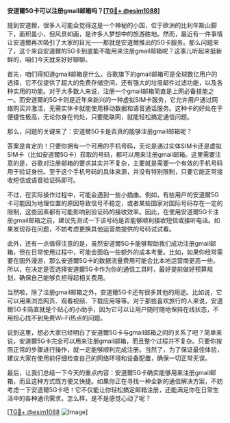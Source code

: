 **安道爾5G卡可以注册gmail邮箱吗？[[TG💪+ @esim1088](https://t.me/s/esim1088)]**

提到安道爾，很多人可能会觉得这是一个神秘的小国，位于欧洲的比利牛斯山脚下，面积虽小，但风景如画，是许多人梦想中的旅游胜地。然而，最近有一件事情让安道爾再次吸引了大家的目光——那就是安道爾推出的5G卡服务。那么问题来了，这个来自安道爾的5G卡到底能不能用来注册gmail邮箱呢？这事儿听起来挺新鲜的，咱们今天就来好好聊聊。

首先，咱们得知道gmail邮箱是什么。谷歌旗下的gmail邮箱可是全球数亿用户的选择，它不仅提供了超大的免费存储空间，还有强大的垃圾邮件过滤功能，以及各种实用的功能。对于大多数人来说，注册一个gmail邮箱简直是上网必备技能之一。而安道爾的5G卡则是近年来新兴的一种虚拟SIM卡服务，它允许用户通过网络购买并激活，无需实体卡就能使用移动数据和语音通话服务。这种卡的好处在于便捷性极高，无论你身在何处，只要能联网，就能轻松搞定通信问题。

那么，问题的关键来了：安道爾5G卡是否真的能够注册gmail邮箱呢？

答案是肯定的！只要你拥有一个可用的手机号码，无论是通过实体SIM卡还是虚拟SIM卡（比如安道爾5G卡）获取的号码，都可以用来注册gmail邮箱。这里需要注意的是，谷歌对注册邮箱的要求其实并不复杂，主要就是需要一个有效的手机号码用于验证身份。至于这个手机号码的具体来源，并没有特别限制，只要它能正常接收短信或语音验证码即可。

不过，在实际操作过程中，可能会遇到一些小插曲。例如，有些用户的安道爾5G卡可能因为地理位置的原因导致信号不稳定，或者某些国家对国际号码存在一定的限制，这些因素都有可能影响到验证码的接收效率。因此，在使用安道爾5G卡注册gmail邮箱之前，建议先测试一下该号码是否能够顺利接收短信或接听电话。如果发现存在问题，不妨考虑更换其他运营商提供的号码试试看。

此外，还有一点值得注意的是，虽然安道爾5G卡能够帮助我们成功注册gmail邮箱，但在日常使用过程中，可能会面临一些额外的成本考量。比如，如果你经常需要在国外漫游，那么安道爾5G卡的数据流量费用可能会比本地运营商更高一些。所以，在决定是否选择安道爾5G卡作为你的通信工具时，最好提前做好预算规划，确保自己能够负担得起相关费用。

当然啦，除了注册gmail邮箱之外，安道爾5G卡还有很多其他的用途。比如说，它可以用来浏览网页、观看视频、下载应用等等。对于那些喜欢旅行的人来说，安道爾5G卡简直就是个贴心的小助手，因为它可以让用户随时随地保持在线状态，不用担心找不到免费Wi-Fi热点的问题。

说到这里，想必大家已经明白了安道爾5G卡与gmail邮箱之间的关系了吧？简单来说，安道爾5G卡完全可以用来注册gmail邮箱，而且整个过程并不复杂。只要你按照正常的步骤进行操作，就一定能够顺利完成注册。当然了，为了保证最佳体验，建议大家在使用前仔细检查自己的网络环境和设备配置，确保一切正常无误。

最后，让我们总结一下今天的重点内容：安道爾5G卡确实能够用来注册gmail邮箱，而且这种方式既方便又快捷。如果你正在寻找一种全新的通信解决方案，不妨考虑一下安道爾5G卡吧！它不仅能让你轻松搞定邮箱注册，还能满足你在日常生活中的各种通讯需求。怎么样，是不是感觉心动了呢？

[[TG💪+ @esim1088](https://t.me/s/esim1088) ![Image](https://i.postimg.cc/4NQfJmqS/Snipaste-2025-05-13-00-14-12.png)]